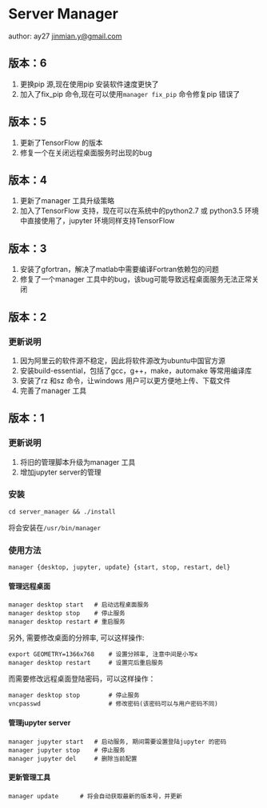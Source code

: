 # Server Manager

author: ay27 <jinmian.y@gmail.com>

## 版本：6

1. 更换pip 源,现在使用pip 安装软件速度更快了
2. 加入了fix_pip 命令,现在可以使用`manager fix_pip` 命令修复pip 错误了

## 版本：5

1. 更新了TensorFlow 的版本
2. 修复一个在关闭远程桌面服务时出现的bug

## 版本：4

1. 更新了manager 工具升级策略
2. 加入了TensorFlow 支持，现在可以在系统中的python2.7 或 python3.5 环境中直接使用了，jupyter 环境同样支持TensorFlow

## 版本：3

1. 安装了gfortran，解决了matlab中需要编译Fortran依赖包的问题
2. 修复了一个manager 工具中的bug，该bug可能导致远程桌面服务无法正常关闭

## 版本：2

### 更新说明
1. 因为阿里云的软件源不稳定，因此将软件源改为ubuntu中国官方源
2. 安装build-essential，包括了gcc，g++，make，automake 等常用编译库
3. 安装了rz 和sz 命令，让windows 用户可以更方便地上传、下载文件
4. 完善了manager 工具

## 版本：1

### 更新说明

1. 将旧的管理脚本升级为manager 工具
2. 增加jupyter server的管理

### 安装
```shell
cd server_manager && ./install
```

将会安装在`/usr/bin/manager`

### 使用方法
```shell
manager {desktop, jupyter, update} {start, stop, restart, del}
```

#### 管理远程桌面
```shell
manager desktop start   # 启动远程桌面服务
manager desktop stop    # 停止服务
manager desktop restart # 重启服务
```

另外, 需要修改桌面的分辨率, 可以这样操作:
```shell
export GEOMETRY=1366x768    # 设置分辨率, 注意中间是小写x
manager desktop restart     # 设置完后重启服务
```

而需要修改远程桌面登陆密码，可以这样操作：

```shell
manager desktop stop		# 停止服务
vncpasswd					# 修改密码(该密码可以与用户密码不同)
```

#### 管理jupyter server

```shell
manager jupyter start   # 启动服务, 期间需要设置登陆jupyter 的密码
manager jupyter stop    # 停止服务
manager jupyter del     # 删除当前配置
```

#### 更新管理工具
```shell
manager update		# 将会自动获取最新的版本号，并更新
```
